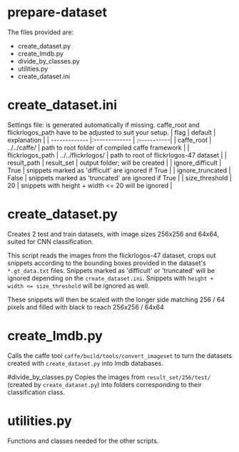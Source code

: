 # prepare-dataset
The files provided are:
 * create_dataset.py
 * create_lmdb.py
 * divide_by_classes.py
 * utilities.py
 * create_dataset.ini

# create_dataset.ini
Settings file: is generated automatically if missing.
caffe_root and flickrlogos_path have to be adjusted to suit your setup.
| flag          | default       | explanation |
| ------------- |:------------- | :-----------|
| caffe_root    | ../../caffe/  | path to root folder of compiled caffe framework |
| flickrlogos_path | ../../flickrlogos/ | path to root of flickrlogos-47 dataset |
| result_path | result_set | output folder; will be created |
| ignore_difficult | True | snippets marked as 'difficult' are ignored if True |
| ignore_truncated | False | snippets marked as 'truncated' are ignored if True |
| size_threshold | 20 | snippets with height + width <= 20 will be ignored |


# create_dataset.py
Creates 2 test and train datasets, with image sizes 256x256 and 64x64, suited for CNN classification.

This script reads the images from the flickrlogos-47 dataset, crops out snippets according to the bounding boxes provided in the dataset's `*.gt_data.txt` files. Snippets marked as 'difficult' or 'truncated' will be ignored depending on the `create_dataset.ini`. Snippets with `height + width <= size_threshold` will be ignored as well.

These snippets will then be scaled with the longer side matching 256 / 64 pixels and filled with black to reach 256x256 / 64x64

# create_lmdb.py
Calls the caffe tool `caffe/build/tools/convert_imageset` to turn the datasets created with `create_dataset.py` into lmdb databases.

#divide_by_classes.py
Copies the images from `result_set/256/test/` (created by `create_dataset.py`) into folders corresponding to their classification class.

# utilities.py
Functions and classes needed for the other scripts.